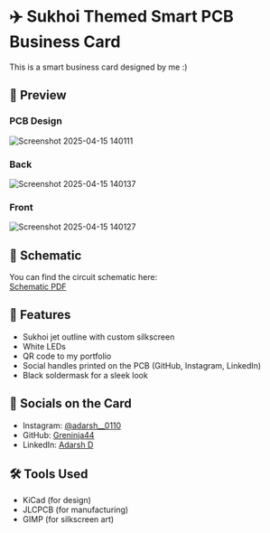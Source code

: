 # ✈️ Sukhoi Themed Smart PCB Business Card

This is a smart business card designed by me :) 

## 📸 Preview

### PCB Design
![Screenshot 2025-04-15 140111](https://github.com/user-attachments/assets/9a94e2d8-3f0a-4c03-8ec8-20d2c991ff95)

### Back
![Screenshot 2025-04-15 140137](https://github.com/user-attachments/assets/073a02da-dc29-45f9-82fc-9ea70060887f)

### Front
![Screenshot 2025-04-15 140127](https://github.com/user-attachments/assets/9149c91e-c23c-4090-8f2e-38c61bd32fc7)


## 🧾 Schematic

You can find the circuit schematic here:  
[Schematic PDF](./Schematic_ADARSH_2025-04-15.pdf)

## 🔧 Features

- Sukhoi jet outline with custom silkscreen
- White LEDs
- QR code to my portfolio
- Social handles printed on the PCB (GitHub, Instagram, LinkedIn)
- Black soldermask for a sleek look

## 🔗 Socials on the Card

- Instagram: [@adarsh__0110](https://instagram.com/adarsh__0110)
- GitHub: [Greninja44](https://github.com/Greninja44)
- LinkedIn: [Adarsh D](https://linkedin.com/in/adarsh-d)

## 🛠️ Tools Used

- KiCad (for design)
- JLCPCB (for manufacturing)
- GIMP (for silkscreen art)

